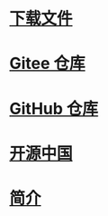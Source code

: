# [下载文件](https://gitee.com/heyos/newpage/repository/archive/master.zip)
# [Gitee 仓库](https://gitee.com/heyos/newpage/)
# [GitHub 仓库](https://github.com/os-go/Lite-New-Page)
# [开源中国](#)
# [简介](https://gitee.com/heyos/newpage/blob/master/README.md)